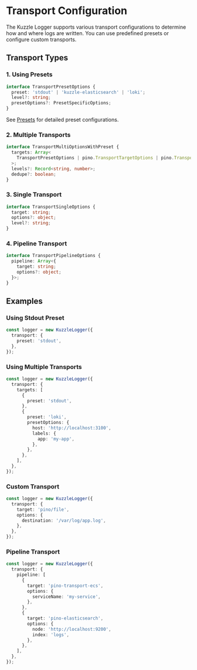 # Transport Configuration

The Kuzzle Logger supports various transport configurations to determine how and where logs are written. You can use predefined presets or configure custom transports.

## Transport Types

### 1. Using Presets

```typescript
interface TransportPresetOptions {
  preset: 'stdout' | 'kuzzle-elasticsearch' | 'loki';
  level?: string;
  presetOptions?: PresetSpecificOptions;
}
```

See [Presets](./presets.md) for detailed preset configurations.

### 2. Multiple Transports

```typescript
interface TransportMultiOptionsWithPreset {
  targets: Array<
    TransportPresetOptions | pino.TransportTargetOptions | pino.TransportPipelineOptions
  >;
  levels?: Record<string, number>;
  dedupe?: boolean;
}
```

### 3. Single Transport

```typescript
interface TransportSingleOptions {
  target: string;
  options?: object;
  level?: string;
}
```

### 4. Pipeline Transport

```typescript
interface TransportPipelineOptions {
  pipeline: Array<{
    target: string;
    options?: object;
  }>;
}
```

## Examples

### Using Stdout Preset

```typescript
const logger = new KuzzleLogger({
  transport: {
    preset: 'stdout',
  },
});
```

### Using Multiple Transports

```typescript
const logger = new KuzzleLogger({
  transport: {
    targets: [
      {
        preset: 'stdout',
      },
      {
        preset: 'loki',
        presetOptions: {
          host: 'http://localhost:3100',
          labels: {
            app: 'my-app',
          },
        },
      },
    ],
  },
});
```

### Custom Transport

```typescript
const logger = new KuzzleLogger({
  transport: {
    target: 'pino/file',
    options: {
      destination: '/var/log/app.log',
    },
  },
});
```

### Pipeline Transport

```typescript
const logger = new KuzzleLogger({
  transport: {
    pipeline: [
      {
        target: 'pino-transport-ecs',
        options: {
          serviceName: 'my-service',
        },
      },
      {
        target: 'pino-elasticsearch',
        options: {
          node: 'http://localhost:9200',
          index: 'logs',
        },
      },
    ],
  },
});
```
